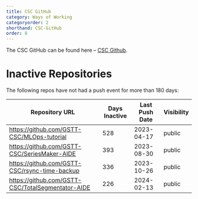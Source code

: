 ```yaml
---
title: CSC GitHub
category: Ways of Working
categoryorder: 2
shorthand: CSC-GitHub
order: 8
---
```


The CSC GitHub can be found here – <a href="https://github.com/GSTT-CSC/">CSC Github</a>.

# Inactive Repositories

The following repos have not had a push event for more than 180 days:

| Repository URL | Days Inactive | Last Push Date | Visibility |
| --- | --- | --- | --- |
| https://github.com/GSTT-CSC/MLOps-tutorial | 528 | 2023-04-17 | public |
| https://github.com/GSTT-CSC/SeriesMaker-AIDE | 393 | 2023-08-30 | public |
| https://github.com/GSTT-CSC/rsync-time-backup | 336 | 2023-10-26 | public |
| https://github.com/GSTT-CSC/TotalSegmentator-AIDE | 226 | 2024-02-13 | public |
